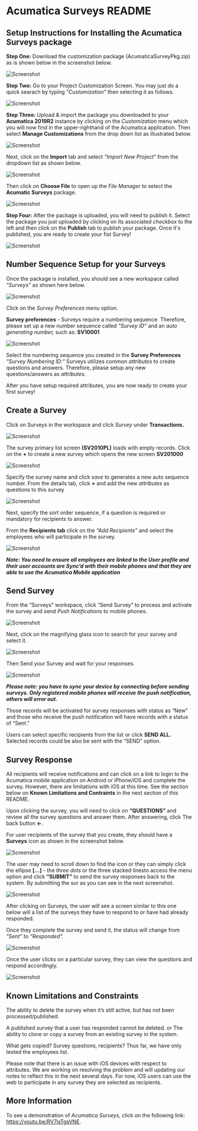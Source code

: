 # Acumatica Surveys README

## Setup Instructions for Installing the Acumatica Surveys package

**Step One:** Download the customization package (AcumaticaSurveyPkg.zip) as is shown below in the screenshot below.

![Screenshot](/docs/images/SS1-DownloadPackage.PNG)

**Step Two:** Go to your Project Customization Screen. You may just do a quick searach by typing *"Customization"* then selecting it as follows.

![Screenshot](/docs/images/SS0-CustomizationProjects.PNG)

**Step Three:** Upload & import the package you downloaded to your **Acumatica 2019R2** instance by clicking on the *Customization* menu which you will now find in the upper-righthand of the Acumatica application.  Then select **Manage Customizations** from the drop down list as illustrated below.

![Screenshot](/docs/images/SS1-ImportCustPackage.PNG)

Next, click on the **Import** tab and select *"Import New Project"* from the dropdown list as shown below.

![Screenshot](/docs/images/SS2-ImportNewProject.PNG)

Then click on **Choose File** to open up the *File Manager* to select the **Acumatic Surveys** package.

![Screenshot](/docs/images/SS2-UploadPackage.PNG)

**Step Four:** After the package is uploaded, you will need to publish it.  Select the package you just uploaded by clicking on its associated *checkbox* to the left and then click on the **Publish** tab to publish your package.  Once it's published, you are ready to create your fist Survey!

![Screenshot](/docs/images/SS3-PublishPackage.PNG)



## Number Sequence Setup for your Surveys

Once the package is installed, you should see a new workspace called *“Surveys”* as shown here below.

![Screenshot](/docs/images/Survey-Workspace.PNG)

Click on the *Survey Preferences menu* option.

**Survey preferences** - Surveys require a numbering sequence. Therefore, please set up a new number sequence called *“Survey ID”* and an *auto generating number,* such as: **SV10001**

![Screenshot](/docs/images/SS4-SurveyPreferencesNumberingID.PNG)

Select the numbering sequence you created in the **Survey Preferences** *“Survey Numbering ID:”*
Surveys utilizes common *attributes* to create questions and answers. Therefore, please setup any new questions/answers as *attributes.*

After you have setup required attributes, you are now ready to create your first survey!



## Create a Survey

Click on Surveys in the workspace and click *Survey* under **Transactions.** 

![Screenshot](/docs/images/SS4SurveyTransacationsSurvey.PNG)

The survey primary list screen **(SV2010PL)** loads with empty records. Click on the **+** to create a new survey which opens the new screen **SV201000**

![Screenshot](/docs/images/SS4SurveyTransacationsSurvey2.PNG)

Specify the survey name and click *save* to generates a new auto sequence number. From the details tab, click **+** and add the new *attributes* as questions to this survey

![Screenshot](/docs/images/SS5-CreateAttributesQuestions.PNG)

Next, specify the sort order sequence, if a question is required or mandatory for recipients to answer. 

From the **Recipients tab** click on the *“Add Recipients”* and select the employees who will participate in the survey.

![Screenshot](/docs/images/SS5-RecipentsSelect.PNG)

***Note: You need to ensure all employees are linked to the User profile and their user accounts are Sync’d with their mobile phones and that they are able to use the Acumatica Mobile application***



## Send Survey
From the “Surveys” workspace, click “Send Survey” to process and activate the survey and send *Push Notifications* to mobile phones.

![Screenshot](/docs/images/SS5-ProcessSendSurvey.PNG)

Next, click on the magnifying glass icon to search for your survey and select it.

![Screenshot](/docs/images/SS5-SendSurveySelectID.PNG)

Then Send your Survey and wait for your responses.

![Screenshot](/docs/images/SS5-SendSurveySend.PNG)

***Please note: you have to sync your device by connecting before sending surveys. Only registered mobile phones will receive the push notification, others will error out.***

Those records will be activated for survey responses with status as “New” and those who receive the push notification will have records with a status of “Sent.”

Users can select specific recipients from the list or click **SEND ALL.** Selected records could be also be sent with the “SEND” option.



## Survey Response
All recipients will receive notifications and can click on a link to login to the Acumatica mobile application on Android or iPhone/iOS and complete the survey. However, there are limitations with iOS at this time.  See the section below on **Known Limitations and Contraints** in the next section of this README.

Upon clicking the survey, you will need to click on **“QUESTIONS”** and review all the survey questions and answer them. After answering, click The back button **←**. 

For user recipients of the survey that you create, they should have a **Surveys** icon as shown in the screenshot below.

![Screenshot](/docs/images/MobileSS-1.jpeg)

The user may need to scroll down to find the icon or they can simply click the ellipse **[...]** - the *three dots* or the three stacked linesto access the menu option and click **“SUBMIT”** to send the survey responses back to the system. By submitting the sur as you can see in the next screenshot.

![Screenshot](/docs/images/MobileSS-2.jpeg)

After clicking on Surveys, the user will see a screen similar to this one below will a list of the surveys they have to respond to or have had already responded.

Once they complete the survey and send it, the status will change from *“Sent”* to *“Responded”.* 

![Screenshot](/docs/images/MobileSS-3.jpeg)

Once the user clicks on a particular survey, they can view the questions and respond accordingly.

![Screenshot](/docs/images/MobileSS-4.png)

## Known Limitations and Constraints
The ability to delete the survey when it’s still active, but has not been processed/published.

A published survey that a user has responded cannot be deleted.
or
The ability to clone or copy a survey from an existing survey in the system.  

What gets copied? Survey questions, recipients? Thus far, we have only tested the employees list.

Please note that there is an issue with iOS devices with respect to attributes.  We are working on resolving the problem and will updating our notes to reflect this in the next several days.  For now, iOS users can use the web to participate in any survey they are selected as recipients.

## More Information
To see a demonstration of *Acumatica Surveys*, click on the following link: https://youtu.be/RV7jsTgsVNE.
